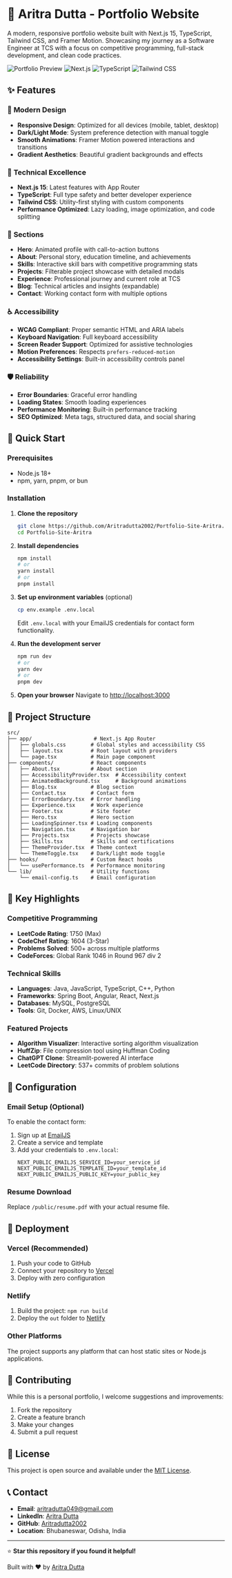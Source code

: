 # 🚀 Aritra Dutta - Portfolio Website

A modern, responsive portfolio website built with Next.js 15, TypeScript, Tailwind CSS, and Framer Motion. Showcasing my journey as a Software Engineer at TCS with a focus on competitive programming, full-stack development, and clean code practices.

![Portfolio Preview](https://img.shields.io/badge/Status-Live-brightgreen)
![Next.js](https://img.shields.io/badge/Next.js-15.5.3-black)
![TypeScript](https://img.shields.io/badge/TypeScript-5.0-blue)
![Tailwind CSS](https://img.shields.io/badge/Tailwind-3.4.17-38bdf8)

## ✨ Features

### 🎨 **Modern Design**
- **Responsive Design**: Optimized for all devices (mobile, tablet, desktop)
- **Dark/Light Mode**: System preference detection with manual toggle
- **Smooth Animations**: Framer Motion powered interactions and transitions
- **Gradient Aesthetics**: Beautiful gradient backgrounds and effects

### 🔧 **Technical Excellence**
- **Next.js 15**: Latest features with App Router
- **TypeScript**: Full type safety and better developer experience
- **Tailwind CSS**: Utility-first styling with custom components
- **Performance Optimized**: Lazy loading, image optimization, and code splitting

### 📱 **Sections**
- **Hero**: Animated profile with call-to-action buttons
- **About**: Personal story, education timeline, and achievements
- **Skills**: Interactive skill bars with competitive programming stats
- **Projects**: Filterable project showcase with detailed modals
- **Experience**: Professional journey and current role at TCS
- **Blog**: Technical articles and insights (expandable)
- **Contact**: Working contact form with multiple options

### ♿ **Accessibility**
- **WCAG Compliant**: Proper semantic HTML and ARIA labels
- **Keyboard Navigation**: Full keyboard accessibility
- **Screen Reader Support**: Optimized for assistive technologies
- **Motion Preferences**: Respects `prefers-reduced-motion`
- **Accessibility Settings**: Built-in accessibility controls panel

### 🛡️ **Reliability**
- **Error Boundaries**: Graceful error handling
- **Loading States**: Smooth loading experiences
- **Performance Monitoring**: Built-in performance tracking
- **SEO Optimized**: Meta tags, structured data, and social sharing

## 🚀 Quick Start

### Prerequisites
- Node.js 18+ 
- npm, yarn, pnpm, or bun

### Installation

1. **Clone the repository**
   ```bash
   git clone https://github.com/Aritradutta2002/Portfolio-Site-Aritra.git
   cd Portfolio-Site-Aritra
   ```

2. **Install dependencies**
   ```bash
   npm install
   # or
   yarn install
   # or
   pnpm install
   ```

3. **Set up environment variables** (optional)
   ```bash
   cp env.example .env.local
   ```
   Edit `.env.local` with your EmailJS credentials for contact form functionality.

4. **Run the development server**
   ```bash
   npm run dev
   # or
   yarn dev
   # or
   pnpm dev
   ```

5. **Open your browser**
   Navigate to [http://localhost:3000](http://localhost:3000)

## 📁 Project Structure

```
src/
├── app/                    # Next.js App Router
│   ├── globals.css        # Global styles and accessibility CSS
│   ├── layout.tsx         # Root layout with providers
│   └── page.tsx           # Main page component
├── components/            # React components
│   ├── About.tsx          # About section
│   ├── AccessibilityProvider.tsx  # Accessibility context
│   ├── AnimatedBackground.tsx     # Background animations
│   ├── Blog.tsx           # Blog section
│   ├── Contact.tsx        # Contact form
│   ├── ErrorBoundary.tsx  # Error handling
│   ├── Experience.tsx     # Work experience
│   ├── Footer.tsx         # Site footer
│   ├── Hero.tsx           # Hero section
│   ├── LoadingSpinner.tsx # Loading components
│   ├── Navigation.tsx     # Navigation bar
│   ├── Projects.tsx       # Projects showcase
│   ├── Skills.tsx         # Skills and certifications
│   ├── ThemeProvider.tsx  # Theme context
│   └── ThemeToggle.tsx    # Dark/light mode toggle
├── hooks/                 # Custom React hooks
│   └── usePerformance.ts  # Performance monitoring
└── lib/                   # Utility functions
    └── email-config.ts    # Email configuration
```

## 🎯 Key Highlights

### **Competitive Programming**
- **LeetCode Rating**: 1750 (Max)
- **CodeChef Rating**: 1604 (3-Star)
- **Problems Solved**: 500+ across multiple platforms
- **CodeForces**: Global Rank 1046 in Round 967 div 2

### **Technical Skills**
- **Languages**: Java, JavaScript, TypeScript, C++, Python
- **Frameworks**: Spring Boot, Angular, React, Next.js
- **Databases**: MySQL, PostgreSQL
- **Tools**: Git, Docker, AWS, Linux/UNIX

### **Featured Projects**
- **Algorithm Visualizer**: Interactive sorting algorithm visualization
- **HuffZip**: File compression tool using Huffman Coding
- **ChatGPT Clone**: Streamlit-powered AI interface
- **LeetCode Directory**: 537+ commits of problem solutions

## 🔧 Configuration

### **Email Setup (Optional)**
To enable the contact form:

1. Sign up at [EmailJS](https://www.emailjs.com/)
2. Create a service and template
3. Add your credentials to `.env.local`:
   ```env
   NEXT_PUBLIC_EMAILJS_SERVICE_ID=your_service_id
   NEXT_PUBLIC_EMAILJS_TEMPLATE_ID=your_template_id
   NEXT_PUBLIC_EMAILJS_PUBLIC_KEY=your_public_key
   ```

### **Resume Download**
Replace `/public/resume.pdf` with your actual resume file.

## 🚀 Deployment

### **Vercel (Recommended)**
1. Push your code to GitHub
2. Connect your repository to [Vercel](https://vercel.com)
3. Deploy with zero configuration

### **Netlify**
1. Build the project: `npm run build`
2. Deploy the `out` folder to [Netlify](https://netlify.com)

### **Other Platforms**
The project supports any platform that can host static sites or Node.js applications.

## 🤝 Contributing

While this is a personal portfolio, I welcome suggestions and improvements:

1. Fork the repository
2. Create a feature branch
3. Make your changes
4. Submit a pull request

## 📄 License

This project is open source and available under the [MIT License](LICENSE).

## 📞 Contact

- **Email**: [aritradutta049@gmail.com](mailto:aritradutta049@gmail.com)
- **LinkedIn**: [Aritra Dutta](https://www.linkedin.com/in/aritra-dutta-rick20/)
- **GitHub**: [Aritradutta2002](https://github.com/Aritradutta2002)
- **Location**: Bhubaneswar, Odisha, India

---

⭐ **Star this repository if you found it helpful!**

Built with ❤️ by [Aritra Dutta](https://github.com/Aritradutta2002)
